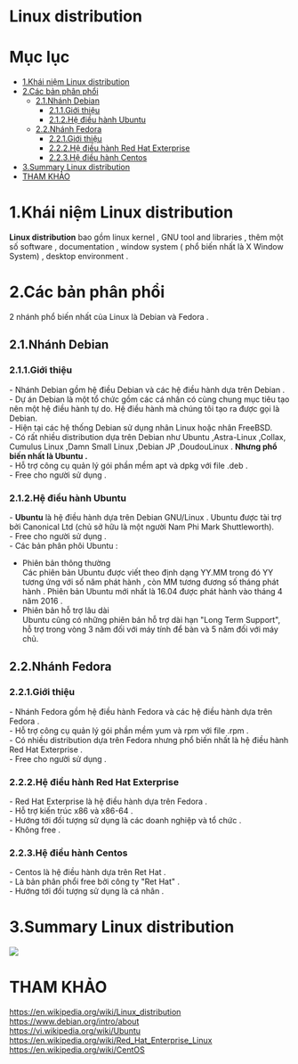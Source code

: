 # Linux distribution

# Mục lục 
- [1.Khái niệm Linux distribution](#1)  
- [2.Các bản phân phổi](#2)  
  - [2.1.Nhánh Debian](#2.1)  
    - [2.1.1.Giới thiệu](#2.1.1)
    - [2.1.2.Hệ điều hành Ubuntu](#2.1.2)
  - [2.2.Nhánh Fedora](#2.2)
    - [2.2.1.Giới thiệu](#2.2.1)  
    - [2.2.2.Hệ điều hành Red Hat Exterprise](#2.2.2)
    - [2.2.3.Hệ điều hành Centos](2.2.3)
- [3.Summary Linux distribution](#3)
- [THAM KHẢO](#thamkhao)

<a name='1'></a>
# 1.Khái niệm Linux distribution
**Linux distribution** bao gồm linux kernel , GNU tool and libraries ,
thêm một số software , documentation , window system ( phổ biến nhất là 
X Window System) , desktop environment .

<a name='2'></a>
# 2.Các bản phân phổi
2 nhánh phổ biến nhất của Linux là Debian và Fedora .

<a name='2.1'></a>
## 2.1.Nhánh Debian

<a name='2.1.1'></a>
### 2.1.1.Giới thiệu

\- Nhánh Debian gồm hệ điều Debian và các hệ điều hành dựa trên Debian .  
\- Dự án Debian là một tổ chức gồm các cá nhân có cùng chung mục tiêu tạo nên một hệ điều hành tự do. 
Hệ điều hành mà chúng tôi tạo ra được gọi là Debian.  
\- Hiện tại các hệ thống Debian sử dụng nhân Linux hoặc nhân FreeBSD.  
\- Có rất nhiều distribution dựa trên Debian như Ubuntu ,Astra-Linux ,Collax,
Cumulus Linux ,Damn Small Linux ,Debian JP ,DoudouLinux .
**Nhưng phổ biến nhất là Ubuntu .**  
\- Hỗ trợ công cụ quản lý gói phần mềm apt và dpkg với file .deb .  
\- Free cho người sử dụng .  

<a name='2.1.2'></a>
### 2.1.2.Hệ điều hành Ubuntu

\- **Ubuntu** là hệ điều hành dựa trên Debian GNU/Linux .
Ubuntu được tài trợ bởi Canonical Ltd (chủ sở hữu là một người Nam Phi Mark Shuttleworth).  
\- Free cho người sử dụng .  
\- Các bản phân phôi Ubuntu :  
- Phiên bản thông thường   
Các phiên bản Ubuntu được viết theo định dạng 
YY.MM trong đó YY tương ứng với số năm phát hành , còn MM tương đương số 
tháng phát hành . Phiên bản Ubuntu mới nhất là 16.04 được phát hành vào tháng 
4 năm 2016 .  
- Phiên bản hỗ trợ lâu dài  
Ubuntu cũng có những phiên bản hỗ trợ dài hạn "Long Term Support", 
hỗ trợ trong vòng 3 năm đối với máy tính để bàn và 5 năm đối với máy chủ.

<a name='2.2'></a>
## 2.2.Nhánh Fedora

<a name='2.2.1'></a>
### 2.2.1.Giới thiệu
\- Nhánh Fedora gồm hệ điều hành Fedora và các hệ điều hành dựa trên Fedora .  
\- Hỗ trợ công cụ quản lý gói phần mềm yum và rpm với file .rpm .  
\- Có nhiều distribution dựa trên Fedora nhưng phổ biến nhất là hệ điều 
hành Red Hat Exterprise .  
\- Free cho người sử dụng .   

<a name='2.2.2'></a>
### 2.2.2.Hệ điều hành Red Hat Exterprise 
\- Red Hat Exterprise là hệ điều hành dựa trên Fedora .  
\- Hỗ trợ kiến trúc x86 và x86-64 .  
\- Hướng tới đối tượng sử dụng là các doanh nghiệp và tổ chức .  
\- Không free .

<a name='2.2.3'></a>
### 2.2.3.Hệ điều hành Centos 
\- Centos là hệ điều hành dựa trên Ret Hat .  
\- Là bản phân phổi free bởi công ty "Ret Hat" .  
\- Hướng tới đối tượng sử dụng là cá nhân .  

<a name='3'></a>
# 3.Summary Linux distribution  
<img src="https://github.com/doxuanson/thuctap012017/blob/master/XuanSon/Pictures/Linux%20distribution.jpg" >


<a name='thamkhao'></a>
# THAM KHẢO

https://en.wikipedia.org/wiki/Linux_distribution  
https://www.debian.org/intro/about  
https://vi.wikipedia.org/wiki/Ubuntu  
https://en.wikipedia.org/wiki/Red_Hat_Enterprise_Linux  
https://en.wikipedia.org/wiki/CentOS   


